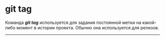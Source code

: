 # **git tag**

Команда ***git tag*** используется для задания постоянной метки на какой-либо момент в истории проекта. Обычно она используется для релизов.

---
